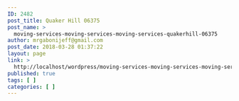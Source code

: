 ```yaml
---
ID: 2482
post_title: Quaker Hill 06375
post_name: >
  moving-services-moving-services-moving-services-quakerhill-06375
author: mrgabonijeff@gmail.com
post_date: 2018-03-28 01:37:22
layout: page
link: >
  http://localhost/wordpress/moving-services-moving-services-moving-services-quakerhill-06375/
published: true
tags: [ ]
categories: [ ]
---
```

